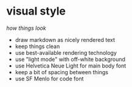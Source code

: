 # visual style
*how things look*

- draw markdown as nicely rendered text
- keep things clean
- use best-available rendering technology
- use "light mode" with off-white background
- use Helvetica Neue Light for main body font
- keep a bit of spacing between things
- use SF Menlo for code font